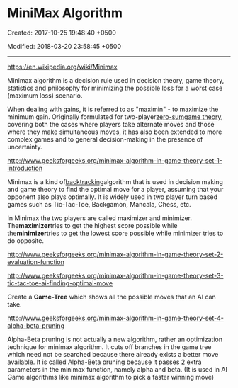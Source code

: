 # MiniMax Algorithm

Created: 2017-10-25 19:48:40 +0500

Modified: 2018-03-20 23:58:45 +0500

---

<https://en.wikipedia.org/wiki/Minimax>

Minimax algorithm is a decision rule used in decision theory, game theory, statistics and philosophy for minimizing the possible loss for a worst case (maximum loss) scenario.

When dealing with gains, it is referred to as "maximin" - to maximize the minimum gain. Originally formulated for two-player[zero-sum](https://en.wikipedia.org/wiki/Zero-sum)[game theory](https://en.wikipedia.org/wiki/Game_theory), covering both the cases where players take alternate moves and those where they make simultaneous moves, it has also been extended to more complex games and to general decision-making in the presence of uncertainty.

<http://www.geeksforgeeks.org/minimax-algorithm-in-game-theory-set-1-introduction>

Minimax is a kind of[backtracking](http://www.geeksforgeeks.org/tag/backtracking/)algorithm that is used in decision making and game theory to find the optimal move for a player, assuming that your opponent also plays optimally. It is widely used in two player turn based games such as Tic-Tac-Toe, Backgamon, Mancala, Chess, etc.

In Minimax the two players are called maximizer and minimizer. The**maximizer**tries to get the highest score possible while the**minimizer**tries to get the lowest score possible while minimizer tries to do opposite.

<http://www.geeksforgeeks.org/minimax-algorithm-in-game-theory-set-2-evaluation-function>

<http://www.geeksforgeeks.org/minimax-algorithm-in-game-theory-set-3-tic-tac-toe-ai-finding-optimal-move>

Create a **Game-Tree** which shows all the possible moves that an AI can take.

<http://www.geeksforgeeks.org/minimax-algorithm-in-game-theory-set-4-alpha-beta-pruning>

Alpha-Beta pruning is not actually a new algorithm, rather an optimization technique for minimax algorithm. It cuts off branches in the game tree which need not be searched because there already exists a better move available. It is called Alpha-Beta pruning because it passes 2 extra parameters in the minimax function, namely alpha and beta. (It is used in AI Game algorithms like minimax algorithm to pick a faster winning move)
